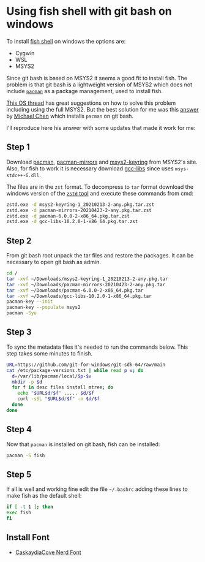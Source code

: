 # Using fish shell with git bash on windows

To install [fish shell](https://fishshell.com/) on windows the options are:
- Cygwin
- WSL
- MSYS2

Since git bash is based on MSYS2 it seems a good fit to install fish. The problem is that git bash is a lightweight version of MSYS2 which does not include [`pacman`](https://www.msys2.org/docs/package-management/) as a package management, used to install fish.

[This OS thread](https://stackoverflow.com/questions/32712133/package-management-in-git-for-windows) has great suggestions on how to solve this problem including using the full MSYS2. But the best solution for me was this [answer](https://stackoverflow.com/a/65204171/4524171) by [Michael Chen](https://stackoverflow.com/users/7902054/michael-chen) which installs `pacman` on git bash.

I'll reproduce here his answer with some updates that made it work for me:

## Step 1

Download [pacman](https://packages.msys2.org/package/pacman?repo=msys), [pacman-mirrors](https://packages.msys2.org/package/pacman-mirrors?repo=msys) and [msys2-keyring](https://packages.msys2.org/package/msys2-keyring?repo=msys) from MSYS2's site. Also, for fish to work it is necessary download [gcc-libs](https://packages.msys2.org/package/gcc-libs?repo=msys&variant=x86_64) since uses `msys-stdc++-6.dll`.

The files are in the `zst` format. To decompress to `tar` format download the windows version of the [`zstd` tool](https://github.com/facebook/zstd/releases) and execute these commands from cmd:

```sh
zstd.exe -d msys2-keyring-1_20210213-2-any.pkg.tar.zst
zstd.exe -d pacman-mirrors-20210423-2-any.pkg.tar.zst
zstd.exe -d pacman-6.0.0-2-x86_64.pkg.tar.zst
zstd.exe -d gcc-libs-10.2.0-1-x86_64.pkg.tar.zst
```

## Step 2

From git bash root unpack the tar files and restore the packages. It can be necessary to open git bash as admin.

```sh
cd /
tar -xvf ~/Downloads/msys2-keyring-1_20210213-2-any.pkg.tar
tar -xvf ~/Downloads/pacman-mirrors-20210423-2-any.pkg.tar
tar -xvf ~/Downloads/pacman-6.0.0-2-x86_64.pkg.tar
tar -xvf ~/Downloads/gcc-libs-10.2.0-1-x86_64.pkg.tar
pacman-key --init
pacman-key --populate msys2
pacman -Syu
```

## Step 3

To sync the metadata files it's needed to run the commands below. This step takes some minutes to finish.

```sh
URL=https://github.com/git-for-windows/git-sdk-64/raw/main
cat /etc/package-versions.txt | while read p v; do
  d=/var/lib/pacman/local/$p-$v
  mkdir -p $d
  for f in desc files install mtree; do
    echo "$URL$d/$f" ..... $d/$f
    curl -sSL "$URL$d/$f" -o $d/$f
  done
done
```

## Step 4

Now that `pacman` is installed on git bash, fish can be installed:

```sh
pacman -S fish
```

## Step 5

If all is well and working fine edit the file `~/.bashrc` adding these lines to make fish as the default shell:

```sh
if [ -t 1 ]; then
exec fish
fi
```

## Install Font
- [CaskaydiaCove Nerd Font](https://github.com/ryanoasis/nerd-fonts/releases/download/v3.4.0/CascadiaCode.zip)
